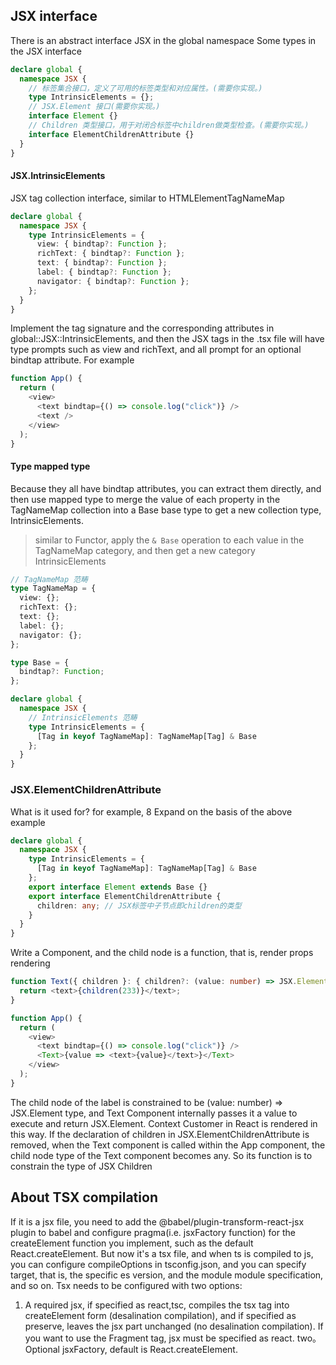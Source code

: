 ## JSX interface
There is an abstract interface JSX in the global namespace
Some types in the JSX interface
```typescript
declare global {
  namespace JSX {
    // 标签集合接口，定义了可用的标签类型和对应属性。(需要你实现。)
    type IntrinsicElements = {};
    // JSX.Element 接口(需要你实现。)
    interface Element {}
    // Children 类型接口，用于对闭合标签中children做类型检查。(需要你实现。)
    interface ElementChildrenAttribute {}
  }
}
```
#### JSX.IntrinsicElements
JSX tag collection interface, similar to HTMLElementTagNameMap
```typescript
declare global {
  namespace JSX {
    type IntrinsicElements = {
      view: { bindtap?: Function };
      richText: { bindtap?: Function };
      text: { bindtap?: Function };
      label: { bindtap?: Function };
      navigator: { bindtap?: Function };
    };
  }
}
```
Implement the tag signature and the corresponding attributes in global::JSX::IntrinsicElements, and then the JSX tags in the .tsx file will have type prompts such as view and richText, and all prompt for an optional bindtap attribute. For example
```typescript
function App() {
  return (
    <view>
      <text bindtap={() => console.log("click")} />
      <text />
    </view>
  );
}
```
#### Type mapped type
Because they all have bindtap attributes, you can extract them directly, and then use mapped type to merge the value of each property in the TagNameMap collection into a Base base type to get a new collection type, IntrinsicElements.
> similar to Functor, apply the `& Base` operation to each value in the TagNameMap category, and then get a new category IntrinsicElements
```typescript
// TagNameMap 范畴
type TagNameMap = {
  view: {};
  richText: {};
  text: {};
  label: {};
  navigator: {};
};

type Base = {
  bindtap?: Function;
};

declare global {
  namespace JSX {
    // IntrinsicElements 范畴
    type IntrinsicElements = {
      [Tag in keyof TagNameMap]: TagNameMap[Tag] & Base
    };
  }
}
```
### JSX.ElementChildrenAttribute
What is it used for? for example, 8
Expand on the basis of the above example
```typescript
declare global {
  namespace JSX {
    type IntrinsicElements = {
      [Tag in keyof TagNameMap]: TagNameMap[Tag] & Base
    };
    export interface Element extends Base {}
    export interface ElementChildrenAttribute {
      children: any; // JSX标签中子节点即children的类型
    }
  }
}
```
Write a Component, and the child node is a function, that is, render props rendering
```typescript
function Text({ children }: { children?: (value: number) => JSX.Element }) {
  return <text>{children(233)}</text>;
}

function App() {
  return (
    <view>
      <text bindtap={() => console.log("click")} />
      <Text>{value => <text>{value}</text>}</Text>
    </view>
  );
}
```
<Text/>The child node of the label is constrained to be (value: number) =&gt; JSX.Element type, and Text Component internally passes it a value to execute and return JSX.Element.
Context Customer in React is rendered in this way.
If the declaration of children in JSX.ElementChildrenAttribute is removed, when the Text component is called within the App component, the child node type of the Text component becomes any. So its function is to constrain the type of JSX Children
## About TSX compilation
If it is a jsx file, you need to add the @babel/plugin-transform-react-jsx plugin to babel and configure pragma(i.e. jsxFactory function) for the createElement function you implement, such as the default React.createElement.
But now it's a tsx file, and when ts is compiled to js, you can configure compileOptions in tsconfig.json, and you can specify target, that is, the specific es version, and the module module specification, and so on.
Tsx needs to be configured with two options:
1. A required jsx, if specified as react,tsc, compiles the tsx tag into createElement form (desalination compilation), and if specified as preserve, leaves the jsx part unchanged (no desalination compilation). If you want to use the Fragment tag, jsx must be specified as react.
two。 Optional jsxFactory, default is React.createElement.